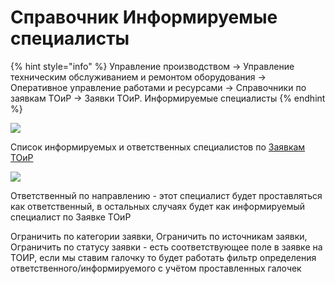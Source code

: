 # Справочник Информируемые специалисты

{% hint style="info" %}
Управление производством → Управление техническим обслуживанием и ремонтом оборудования → Оперативное управление работами и ресурсами → Справочники по заявкам ТОиР → Заявки ТОиР. Информируемые специалисты
{% endhint %}

![](<../../.gitbook/assets/image (628).png>)

Список информируемых и ответственных специалистов по [Заявкам ТОиР](../rabota-s-zayavkami-toir/zayavki-toir.md)

![](<../../.gitbook/assets/image (372).png>)

Ответственный по направлению - этот специалист будет проставляться как ответственный, в остальных случаях будет как информируемый специалист по Заявке ТОиР

Ограничить по категории заявки, Ограничить по источникам заявки, Ограничить по статусу заявки - есть соответствующее поле в заявке на ТОИР, если мы ставим галочку то будет работать фильтр определения ответственного/информируемого с учётом проставленных галочек
